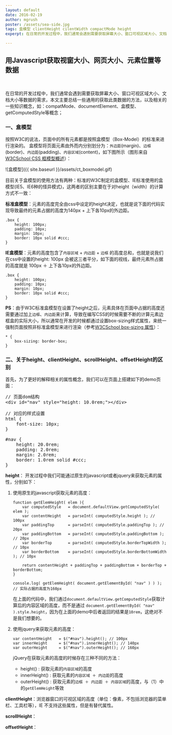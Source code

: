 ```yaml
---
layout: default
date: 2016-02-19
author: mgrush
poster: /assets/sea-side.jpg
tags: 盒模型 clientHeight cilentWidth compactMode height
experpt: 在日常的开发过程中，我们通常会遇到需要获取屏幕大小、窗口可视区域大小、文档大小等数据的需求，本文主要总结一些通用的获取此类数据的方法，以及相关的一些知识概念，如：compatMode、documentElement、盒模型、getComputedStyle等概念；

---
```


##  用Javascript获取视窗大小、网页大小、元素位置等数据

<br/>

在日常的开发过程中，我们通常会遇到需要获取屏幕大小、窗口可视区域大小、文档大小等数据的需求，本文主要总结一些通用的获取此类数据的方法，以及相关的一些知识概念，如：compatMode、documentElement、盒模型、getComputedStyle等概念；

### 一、盒模型

按照W3C的说法，页面中的所有元素都是按照盒模型（Box-Model）的标准来进行渲染的。
盒模型将页面元素由外而内分别划分为：``外边距``(margin)、``边框``(border)、``内边距``(padding)、``内容区域``(content)，如下图所示（图形来自[W3CSchool CSS 框模型概述](http://www.w3school.com.cn/css/css_boxmodel.asp)）：

![盒模型]({{ site.baseurl }}/assets/ct_boxmodel.gif)

目前关于盒模型的使用方法有两种：标准的W3C制定的盒模型、IE标准使用的盒模型(IE5、IE6种的怪异模式)，这两者的区别主要在于对height（width）的计算方式不一致：

**标准盒模型**：元素的高度完全由css中设定的height决定，也就是说下面的代码实现导致最终的元素占据的高度为140px + 上下各10px的外边距。

```
.box {
	height: 100px;
	padding: 10px;
	margin: 10px;
	border: 10px solid #ccc;	
}
```

**IE盒模型**：元素的高度包含了``内容区域`` + ``内边距`` + ``边框`` 的高度总和，也就是说我们在css中设置的height: 100px 会被这三者平分，如下面的视线，最终元素所占据的高度就是 100px ＋ 上下各10px的外边距。

```
.box {
	height: 100px;
	padding: 10px;
	margin: 10px;
	border: 10px solid #ccc;
}
```

**PS**：由于W3C标准盒模型在设置了height之后，元素具体在页面中占据的高度还需要通过加上``边框``、``内边距``来计算，导致在编写CSS的时候需要不断的计算元素边框盒的实际大小，所以通常在开发的时候都通过设置box-sizing样式属性，来统一强制页面按照非标准盒模型来进行渲染（参考[W3CSchool box-sizing 属性](http://www.w3school.com.cn/cssref/pr_box-sizing.asp)）：

```
* {
	box-sizing: border-box;
}

```

### 二、关于height、clientHeight、scrollHeight、offsetHeight的区别

首先，为了更好的解释相关的属性概念，我们可以在页面上搭建如下的demo页面：

<pre>
// 页面dom结构
&lt;div id="nav" style="height: 10.0rem;">&lt;/div>

// 对应的样式设置
html {
	font-size: 10px;
}

#nav {
	height: 20.0rem;
	padding: 2.0rem;
	margin: 2.0rem;
	border: 1.0rem solid #ccc;
}
</pre>

**height**： 开发过程中我们可能通过原生的javascript或者jquery来获取元素的属性，分别如下：

1. 使用原生的javascript获取元素的高度：

	```
	function getElemHeight( elem ){
		var computedStyle	= document.defaultView.getComputedStyle( elem );
		var contentHeight	= parseInt( computedStyle.height ); // 100px
		var paddingTop		= parseInt( computedStyle.paddingTop ); // 20px
		var paddingBottom	= parseInt( computedStyle.paddingBottom ); // 20px
		var borderTop		= parseInt( computedStyle.borderTopWidth ); // 10px
		var borderBottom	= parseInt( computedStyle.borderBottomWidth ); // 10px
		
		return contentHeight + paddingTop + paddingBottom + borderTop + borderBottom;
	}
	
	console.log( getElemHeight( document.getElementById( "nav" ) ) );  // 实际占据的高度为160px
	```
	
	在上面的代码中，我们通过``document.defaultView.getComputedStyle``获取计算后的内容区域的高度，而不是通过 ``document.getElementById( "nav" ).style.height``，因为在上面的demo中后者返回的结果是``10rem``，这绝对不是我们想要的。
	
2. 使用jquery来获取元素的高度：

	```
	var contentHeight	= $("#nav").height(); // 100px
	var innerHeight		= $("#nav").innerHeight(); // 140px
	var outerHeight		= $("#nav").outerHeight(); // 160px
	
	```
	
	jQuery在获取元素的高度的时候存在三种不同的方法：
	
	* height() : 获取元素的``内容区域``的高度
	* innerHeight() : 获取元素的``内容区域 ＋ 内边距``的高度
	* outerHeight() : 获取元素的``边框 ＋ 内边距 ＋ 内容区域``的高度，与（1）中的``getElemHeight``等效

**clientHeight**：浏览器窗口的可视区域的高度（单位：像素，不包括浏览器的菜单栏、工具栏等），IE 不支持这些属性，但是有替代属性。


**scrollHeight**：


**offsetHeight**：
